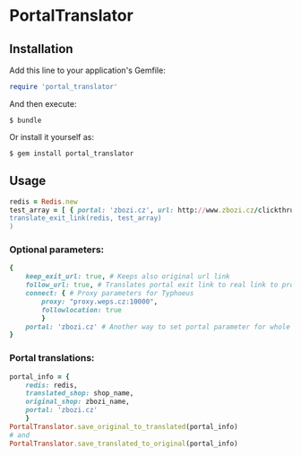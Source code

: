 # PortalTranslator

## Installation

Add this line to your application's Gemfile:

```ruby
require 'portal_translator'
```

And then execute:

    $ bundle

Or install it yourself as:

    $ gem install portal_translator

## Usage

```ruby
redis = Redis.new
test_array = [ { portal: 'zbozi.cz', url: http://www.zbozi.cz/clickthru?...'}]
translate_exit_link(redis, test_array)
)
```

### Optional parameters:


```ruby
{
    keep_exit_url: true, # Keeps also original url link
    follow_url: true, # Translates portal exit link to real link to product
    connect: { # Proxy parameters for Typhoeus
        proxy: "proxy.weps.cz:10000", 
        followlocation: true 
        }
    portal: 'zbozi.cz' # Another way to set portal parameter for whole translated array
}
```

###  Portal translations:

```ruby
portal_info = {
    redis: redis,
    translated_shop: shop_name,
    original_shop: zbozi_name,
    portal: 'zbozi.cz'
    }
PortalTranslator.save_original_to_translated(portal_info)
# and
PortalTranslator.save_translated_to_original(portal_info)
```
